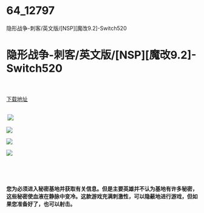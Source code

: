 # 64_12797
隐形战争-刺客/英文版/[NSP][魔改9.2]-Switch520
# 隐形战争-刺客/英文版/[NSP][魔改9.2]-Switch520
 <br/></br>
[下载地址](https://www.switch520.cc/article/12797 "下载地址")
<br/></br>

<p><strong>&nbsp;<img src="https://www.switch520.cc/muke_img/upload_art_editor_20210422-1_3e83b6d14615d38de435d77c0e385451.jpg"> </strong></p>
<p><strong><img src="https://www.switch520.cc/muke_img/upload_art_editor_20210422-1_60e587396ebf26ac9acb3abb80892ed1.jpg"></strong></p>
<p><strong><img src="https://www.switch520.cc/muke_img/upload_art_editor_20210422-1_75b451319c66a7e215f46063abd7a7bd.jpg"></strong></p>
<p><strong><img src="https://www.switch520.cc/muke_img/upload_art_editor_20210422-1_d534582b1616f6e5fcbc4fcba993eca1.jpg"></strong></p>
<p><strong>&nbsp;</strong></p>
<p>&nbsp;</p>
<p><strong>您为必须进入秘密基地并获取有关信息。但是主要英雄并不认为基地有许多秘密，这些秘密使血液在静脉中变冷。这款游戏充满刺激性，可以隐蔽地进行游戏，但如果您准备好了，也可以射击。</strong></p>
<p>&nbsp;</p>

